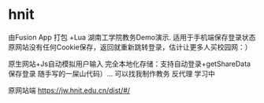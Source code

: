 # hnit
由Fusion App  打包 +Lua
湖南工学院教务Demo演示.
适用于手机端保存登录状态
原网站没有任何Cookie保存，返回就重新跳转登录，估计让更多人买校园网：）

原生网站+Js自动模拟用户输入
完全本地化存储：支持自动登录+getShareData保存登录
随手写的一屎山代码）...
可以找我制作教务 反代理 学习中


原网站端
https://jw.hnit.edu.cn/dist/#/

